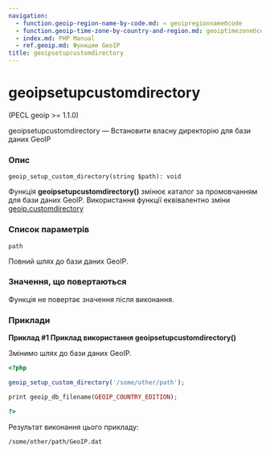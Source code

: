 ```yaml
---
navigation:
  - function.geoip-region-name-by-code.md: « geoipregionnameбcode
  - function.geoip-time-zone-by-country-and-region.md: geoiptimezoneбcountryandregion »
  - index.md: PHP Manual
  - ref.geoip.md: Функции GeoIP
title: geoipsetupcustomdirectory
---
```

# geoipsetupcustomdirectory

(PECL geoip >= 1.1.0)

geoipsetupcustomdirectory — Встановити власну директорію для бази даних GeoIP

### Опис

```methodsynopsis
geoip_setup_custom_directory(string $path): void
```

Функція **geoipsetupcustomdirectory()** змінює каталог за промовчанням для бази даних GeoIP. Використання функції еквівалентно зміни [geoip.customdirectory](geoip.configuration.md#ini.geoip.custom-directory)

### Список параметрів

`path`

Повний шлях до бази даних GeoIP.

### Значення, що повертаються

Функція не повертає значення після виконання.

### Приклади

**Приклад #1 Приклад використання **geoipsetupcustomdirectory()****

Змінимо шлях до бази даних GeoIP.

```php
<?php

geoip_setup_custom_directory('/some/other/path');

print geoip_db_filename(GEOIP_COUNTRY_EDITION);

?>
```

Результат виконання цього прикладу:

```
/some/other/path/GeoIP.dat
```
